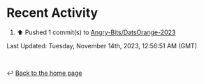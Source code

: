 # Recent Activity

<!--RECENT_ACTIVITY:start-->
1. ⬆️ Pushed 1 commit(s) to [Angry-Bits/DatsOrange-2023](https://github.com/Angry-Bits/DatsOrange-2023)<br>
<!--RECENT_ACTIVITY:end-->

<!--RECENT_ACTIVITY:last_update-->
Last Updated: Tuesday, November 14th, 2023, 12:56:51 AM (GMT)
<!--RECENT_ACTIVITY:last_update_end-->

<br>

↩️ [Back to the home page](/README.md)
